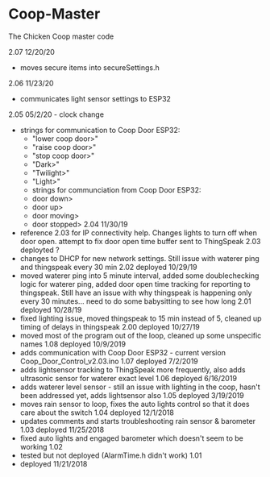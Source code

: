 # Coop-Master
The Chicken Coop master code

2.07 12/20/20
- moves secure items into secureSettings.h

2.06 11/23/20
- communicates light sensor settings to ESP32

2.05 05/2/20 - clock change
- strings for communication to Coop Door ESP32:
     - "lower coop door>"
     - "raise coop door>"
     - "stop coop door>"
	 - "Dark>"
	 - "Twilight>"
	 - "Light>"
     - strings for communciation from Coop Door ESP32:
     - door down>
     - door up>
     - door moving>
     - door stopped>
2.04 11/30/19 
- reference 2.03 for IP connectivity help. Changes lights to turn off when door open. attempt to fix door open time buffer sent to ThingSpeak
2.03 deployted ? 
- changes to DHCP for new network settings. Still issue with waterer ping and thingspeak every 30 min
2.02 deployed 10/29/19 
- moved waterer ping into 5 minute interval, added some doublechecking logic for waterer ping, added door open time tracking for reporting to thingspeak. Still have an issue with why thingspeak is happening only every 30 minutes... need to do some babysitting to see how long
2.01 deployed 10/28/19 
- fixed lighting issue, moved thingspeak to 15 min instead of 5, cleaned up timing of delays in thingspeak
2.00 deployed 10/27/19 
- moved most of the program out of the loop, cleaned up some unspecific names
1.08 deployed 10/9/2019 
- adds communication with Coop Door ESP32 - current version Coop_Door_Control_v2.03.ino
1.07 deployed 7/2/2019 
- adds lightsensor tracking to ThingSpeak more frequently, also adds ultrasonic sensor for waterer exact level
1.06 deployed 6/16/2019 
- adds waterer level sensor - still an issue with lighting in the coop, hasn't been addressed yet, adds lightsensor also
1.05 deployed 3/19/2019 
- moves rain sensor to loop, fixes the auto lights control so that it does care about the switch
1.04 deployed 12/1/2018 
- updates comments and starts troubleshooting rain sensor & barometer
1.03 deployed 11/25/2018 
- fixed auto lights and engaged barometer which doesn't seem to be working
1.02 
- tested but not deployed (AlarmTime.h didn't work)
1.01 
- deployed 11/21/2018
